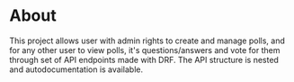 # About
This project allows user with admin rights to create and manage polls, 
and for any other user to view polls, it's questions/answers and vote 
for them through set of API endpoints made with DRF. 
The API structure is nested and autodocumentation is available.
